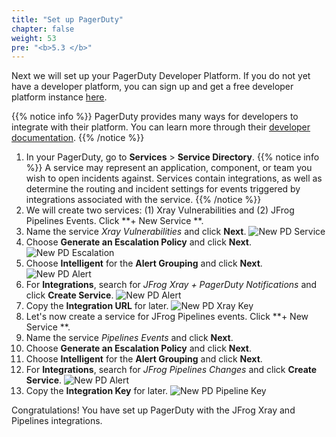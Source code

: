 ```yaml
---
title: "Set up PagerDuty"
chapter: false
weight: 53
pre: "<b>5.3 </b>"
---
```


Next we will set up your PagerDuty Developer Platform. If you do not yet have a developer platform, you can sign up and get a free developer platform instance [here](https://developer.pagerduty.com/sign-up/).

{{% notice info %}}
PagerDuty provides many ways for developers to integrate with their platform. You can learn more through their [developer documentation](https://developer.pagerduty.com/docs/get-started/getting-started/).
{{% /notice %}}

1. In your PagerDuty, go to **Services** > **Service Directory**.
{{% notice info %}}
A service may represent an application, component, or team you wish to open incidents against. Services contain integrations, as well as determine the routing and incident settings for events triggered by integrations associated with the service.
{{% /notice %}}
2. We will create two services: (1) Xray Vulnerabilities and (2) JFrog Pipelines Events. Click **+ New Service **.
3. Name the service _Xray Vulnerabilities_ and click **Next**.
   ![New PD Service](/images/newpdservice.png)
4. Choose **Generate an Escalation Policy** and click **Next**.
   ![New PD Escalation](/images/newpdescalation.png)
5. Choose **Intelligent** for the **Alert Grouping** and click **Next**.
   ![New PD Alert](/images/pdalertgrouping.png)
6. For **Integrations**, search for _JFrog Xray + PagerDuty Notifications_ and click **Create Service**.
   ![New PD Alert](/images/pdxray.png)
7. Copy the **Integration URL** for later.
   ![New PD Xray Key](/images/pdxraykey.png)
8. Let's now create a service for JFrog Pipelines events. Click **+ New Service **.
9. Name the service _Pipelines Events_ and click **Next**.
10. Choose **Generate an Escalation Policy** and click **Next**.
11. Choose **Intelligent** for the **Alert Grouping** and click **Next**.
12. For **Integrations**, search for _JFrog Pipelines Changes_ and click **Create Service**.
   ![New PD Alert](/images/pdpipelines.png)
13. Copy the **Integration Key** for later.
   ![New PD Pipeline Key](/images/pdpipelinekey.png)
    
Congratulations! You have set up PagerDuty with the JFrog Xray and Pipelines integrations.
